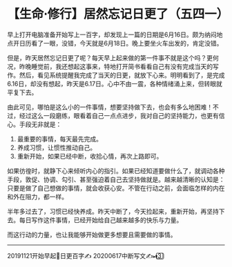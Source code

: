 # 【生命⋅修行】居然忘记日更了（五四一）

早上打开电脑准备开始写上一百字，却发现上一篇的日期是6月16日。颇为纳闷地点开日历看了一眼，没错，今天就是6月18日。晚上要坐火车出发的，肯定没错。

但是，昨天居然忘记日更了呢？每天早上起来做的第一件事不就是这个吗？更何况，昨晚睡觉前，我还想起这事来，特地打开简书看看自己有没有完成当天的写作。然后，看见系统提醒我完成了当天的日更，就放下心来。明明看到了，是完成6.16日，却没有想起，昨天是6.17日。心中不由一震，各种情绪涌上来，但转眼就平复下去。

由此可见，哪怕是这么小的一件事情，想要坚持做下去，也会有多么地困难！不过，经过这么一段磨练，眼看着自己一点点进步，我对自己的坚持能力，也更有信心。手段无非就是：

1. 最重要的事情，每天最先完成。
2. 养成习惯，让惯性推动自己。
3. 重新开始，如果已经中断，收拾心情，再次上路即可。

如果彷徨时，就静下心来倾听内心的指引。如果已经知道要做什么了，就调动各种手段，敦促、协调、勾引、甚至强迫着自己去坚持做就是。越来越清晰的认知是：只要是做了自己想做的事情，就会收获心安。不管在行动之前，会面临怎样的内在和外在阻力，都一样。

半年多过去了，习惯已经快养成。昨天中断了，今天捡起来，重新开始，再坚持下去。每日写作这件事情，已经开始给自己越来越多的快乐与力量。

而这行动的力量，也让我能够开始做更多想要且需要做的事情。

----

20191121开始早起💪日更百字✍️
20200617中断写文✍️⏯3⃣️